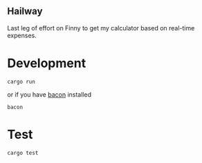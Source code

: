 ## Hailway

Last leg of effort on Finny to get my calculator based on real-time expenses.

# Development
```
cargo run
```

or if you have [bacon](https://dystroy.org/bacon/) installed
```
bacon
```

# Test
```
cargo test
```

